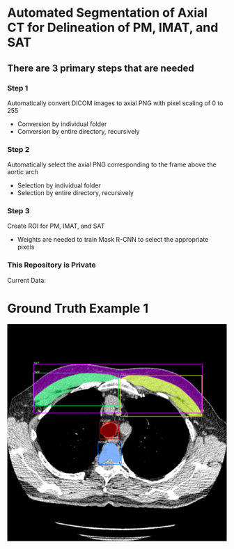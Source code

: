 # Automated Segmentation of Axial CT for Delineation of PM, IMAT, and SAT

## There are 3 primary steps that are needed

### Step 1
Automatically convert DICOM images to axial PNG with pixel scaling of 0 to 255
- Conversion by individual folder
- Conversion by entire directory, recursively

### Step 2
Automatically select the axial PNG corresponding to the frame above the aortic arch
- Selection by individual folder
- Selection by entire directory, recursively

### Step 3
Create ROI for PM, IMAT, and SAT
- Weights are needed to train Mask R-CNN to select the appropriate pixels

### This Repository is Private

Current Data:

# Ground Truth Example 1
![alt text](https://github.com/qahathaway/Automated_Segmentation_PTM-IMAT-SAT/blob/main/Ground_Truth_1.png)
